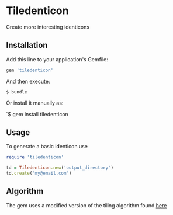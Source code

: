 # Tiledenticon

Create more interesting identicons

## Installation
Add this line to your application's Gemfile:

```ruby
gem 'tiledenticon'
```


And then execute:

`$ bundle`


Or install it manually as:

`$ gem install tiledenticon
## Usage

To generate a basic identicon use

``` ruby
require 'tiledenticon'

td = Tiledenticon.new('output_directory')
td.create('my@email.com')
```

## Algorithm

The gem uses a modified version of the tiling algorithm found [here](https://github.com/danslocombe/surface-tiling)
